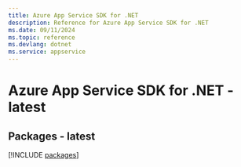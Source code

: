 ```yaml
---
title: Azure App Service SDK for .NET
description: Reference for Azure App Service SDK for .NET
ms.date: 09/11/2024
ms.topic: reference
ms.devlang: dotnet
ms.service: appservice
---
```

# Azure App Service SDK for .NET - latest
## Packages - latest
[!INCLUDE [packages](app-service-index.md)]